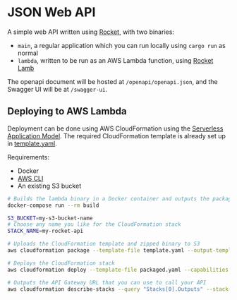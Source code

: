 # JSON Web API

A simple web API written using [Rocket](https://rocket.rs/), with two binaries:
- `main`, a regular application which you can run locally using `cargo run` as normal
- `lambda`, written to be run as an AWS Lambda function, using [Rocket Lamb](https://github.com/GREsau/rocket-lamb)

The openapi document will be hosted at `/openapi/openapi.json`, and the Swagger UI will be at `/swagger-ui`.

## Deploying to AWS Lambda
Deployment can be done using AWS CloudFormation using the [Serverless Application Model](https://docs.aws.amazon.com/lambda/latest/dg/serverless_app.html). The required CloudFormation template is already set up in [template.yaml](template.yaml).

Requirements:
- Docker
- [AWS CLI](https://aws.amazon.com/cli/)
- An existing S3 bucket

```sh
# Builds the lambda binary in a Docker container and outputs the packaged zip file
docker-compose run --rm build

S3_BUCKET=my-s3-bucket-name
# Choose any name you like for the CloudFormation stack
STACK_NAME=my-rocket-api

# Uploads the CloudFormation template and zipped binary to S3
aws cloudformation package --template-file template.yaml --output-template-file packaged.yaml --s3-bucket $S3_BUCKET

# Deploys the CloudFormation stack
aws cloudformation deploy --template-file packaged.yaml --capabilities CAPABILITY_IAM --stack-name $STACK_NAME

# Outputs the API Gateway URL that you can use to call your API
aws cloudformation describe-stacks --query "Stacks[0].Outputs" --stack-name $STACK_NAME
```
